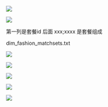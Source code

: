 

![](https://gitee.com/hxc8/images7/raw/master/img/202407190020126.jpg)



![](https://gitee.com/hxc8/images7/raw/master/img/202407190020365.jpg)





第一列是套餐id  后面 xxx;xxxx 是套餐组成



dim_fashion_matchsets.txt

![](https://gitee.com/hxc8/images7/raw/master/img/202407190020952.jpg)





![](https://gitee.com/hxc8/images7/raw/master/img/202407190020213.jpg)



![](https://gitee.com/hxc8/images7/raw/master/img/202407190020487.jpg)



![](https://gitee.com/hxc8/images7/raw/master/img/202407190020799.jpg)



![](https://gitee.com/hxc8/images7/raw/master/img/202407190021155.jpg)

